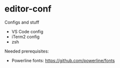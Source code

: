 # editor-conf
Configs and stuff

* VS Code config
* iTerm2 config
* zsh

Needed prerequisites:
* Powerline fonts: https://github.com/powerline/fonts

